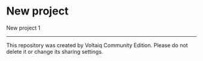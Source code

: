 # New project

New project 1

---

This repository was created by Voltaiq Community Edition. Please do not delete it or change its
sharing settings.
